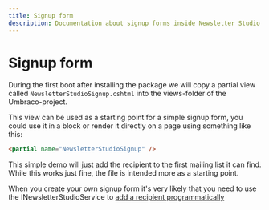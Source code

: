 ```yaml
---
title: Signup form
description: Documentation about signup forms inside Newsletter Studio
---
```

# Signup form
During the first boot after installing the package we will copy a partial view called `NewsletterStudioSignup.cshtml` into the views-folder of the Umbraco-project.

This view can be used as a starting point for a simple signup form, you could use it in a block or render it directly on a page using something like this:

```html
<partial name="NewsletterStudioSignup" />
```

This simple demo will just add the recipient to the first mailing list it can find. While this works just fine, the file is intended more as a starting point.

When you create your own signup form it's very likely that you need to use the INewsletterStudioService to [add a recipient programmatically](../develop/front-end-api.md)
